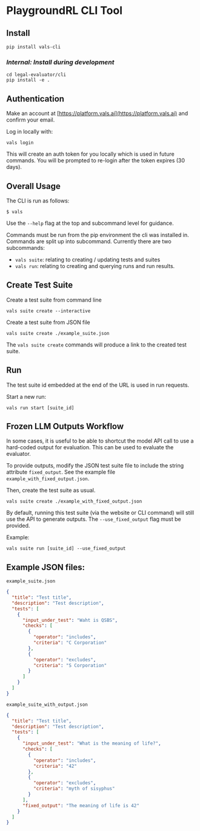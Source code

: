 # PlaygroundRL CLI Tool

## Install

```
pip install vals-cli
```

### _Internal: Install during development_

```
cd legal-evaluator/cli
pip install -e .
```

## Authentication

Make an account at [https://platform.vals.ai](https://platform.vals.ai) and confirm your email.

Log in locally with:

```commandline
vals login
```

This will create an auth token for you locally which is used in future commands. You will be prompted to re-login after the token expires (30 days).

## Overall Usage

The CLI is run as follows:

```
$ vals
```

Use the `--help` flag at the top and subcommand level for guidance.

Commands must be run from the pip environment the cli was installed in. Commands are split up into subcommand. Currently there are two subcommands:

- `vals suite`: relating to creating / updating tests and suites
- `vals run`: relating to creating and querying runs and run results.

## Create Test Suite

Create a test suite from command line

```
vals suite create --interactive
```

Create a test suite from JSON file

```
vals suite create ./example_suite.json
```

The `vals suite create` commands will produce a link to the created test suite.

## Run

The test suite id embedded at the end of the URL is used in run requests.

Start a new run:

```
vals run start [suite_id]
```

## Frozen LLM Outputs Workflow

In some cases, it is useful to be able to shortcut the model API call to use a hard-coded output for evaluation. This can be used to evaluate the evaluator.

To provide outputs, modify the JSON test suite file to include the string attribute `fixed_output`. See the example file `example_with_fixed_output.json`.

Then, create the test suite as usual.

```
vals suite create ./example_with_fixed_output.json
```

By default, running this test suite (via the website or CLI command) will still use the API to generate outputs. The `--use_fixed_output` flag must be provided.

Example:

```
vals suite run [suite_id] --use_fixed_output
```

## Example JSON files:

`example_suite.json`

```json
{
  "title": "Test title",
  "description": "Test description",
  "tests": [
    {
      "input_under_test": "Waht is QSBS",
      "checks": [
        {
          "operator": "includes",
          "criteria": "C Corporation"
        },
        {
          "operator": "excludes",
          "criteria": "S Corporation"
        }
      ]
    }
  ]
}
```

`example_suite_with_output.json`

```json
{
  "title": "Test title",
  "description": "Test description",
  "tests": [
    {
      "input_under_test": "What is the meaning of life?",
      "checks": [
        {
          "operator": "includes",
          "criteria": "42"
        },
        {
          "operator": "excludes",
          "criteria": "myth of sisyphus"
        }
      ],
      "fixed_output": "The meaning of life is 42"
    }
  ]
}
```
